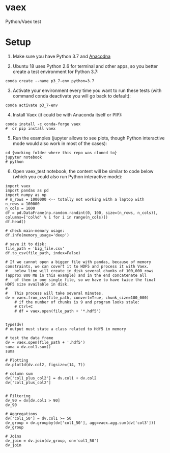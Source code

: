 # vaex
Python/Vaex test

# Setup

1. Make sure you have Python 3.7 and [Anacodna](https://www.anaconda.com/products/individual)

2. Ubuntu 18 uses Python 2.6 for terminal and other apps, so you better create a test environment for Python 3.7:

```
conda create --name p3_7-env python=3.7
```

3. Activate your environment every time you want to run these tests (with command conda deactivate you will go back to default):

```
conda activate p3_7-env
```

4. Install Vaex (it could be with Anaconda itself or PIP):

```
conda install -c conda-forge vaex
#  or pip install vaex
```

5. Run the examples (jupyter allows to see plots, though Python interactive mode would also work in most of the cases):

```
cd {working folder where this repo was cloned to}
jupyter notebook
# python
```

6. Open vaex_test notebook, the content will be similar to code below (which you could also run Python interactive mode):

```
import vaex
import pandas as pd
import numpy as np
# n_rows = 1000000 <-- totally not working with a laptop with 
n_rows = 100000
n_cols = 1000
df = pd.DataFrame(np.random.randint(0, 100, size=(n_rows, n_cols)), columns=['col%d' % i for i in range(n_cols)])
df.head()

# check main-memory usage:
df.info(memory_usage='deep')

# save it to disk:
file_path = 'big_file.csv'
df.to_csv(file_path, index=False)

# If we cannot open a bigger file with pandas, because of memory constraints, we can covert it to HDF5 and process it with Vaex.
#   below line will create in disk several chunks of 100,000 rows (approx 800 MB in this example) and in the end concatenate all
#   of them in one single file, so we have to have twice the final HDF5 size available in disk.
#
#   This process will take several minutes.
dv = vaex.from_csv(file_path, convert=True, chunk_size=100_000)
	# if the number of chunks is 9 and program looks stale:
	# Ctrl+C
	# df = vaex.open(file_path + '*.hdf5')


type(dv)
# output must state a class related to Hdf5 in memory

# test the data frame
dv = vaex.open(file_path + '.hdf5')
suma = dv.col1.sum()
suma

# Plotting
dv.plot1d(dv.col2, figsize=(14, 7))

# column sum
dv['col1_plus_col2'] = dv.col1 + dv.col2
dv['col1_plus_col2']


# Filtering
dv_90 = dv[dv.col1 > 90]
dv_90

# Aggregations
dv['col1_50'] = dv.col1 >= 50
dv_group = dv.groupby(dv['col1_50'], agg=vaex.agg.sum(dv['col3']))
dv_group

# Joins
dv_join = dv.join(dv_group, on='col1_50')
dv_join
```